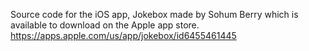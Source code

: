 Source code for the iOS app, Jokebox made by Sohum Berry which is available to download on the Apple app store. https://apps.apple.com/us/app/jokebox/id6455461445
